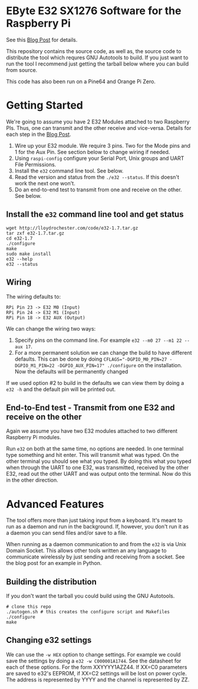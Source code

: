 # EByte E32 SX1276 Software for the Raspberry Pi

See this [Blog Post](https://lloydrochester.com/post/hardware/e32-sx1276-lora/) for details.

This repository contains the source code, as well as, the source code to distribute the tool which requres GNU Autotools to build. If you just want to run the tool I recommend just getting the tarball below where you can build from source.

This code has also been run on a Pine64 and Orange Pi Zero.

# Getting Started

We're going to assume you have 2 E32 Modules attached to two Raspberry PIs. Thus, one can transmit and the other receive and vice-versa. Details for each step in the [Blog Post](https://lloydrochester.com/post/hardware/e32-sx1276-lora/).

1. Wire up your E32 module. We require 3 pins. Two for the Mode pins and 1 for the Aux Pin. See section below to change wiring if needed.
2. Using `raspi-config` configure your Serial Port, Unix groups and UART File Permissions.
3. Install the `e32` command line tool. See below.
4. Read the version and status from the `./e32 --status`. If this doesn't work the next one won't.
5. Do an end-to-end test to transmit from one and receive on the other. See below.

## Install the `e32` command line tool and get status

```
wget http://lloydrochester.com/code/e32-1.7.tar.gz
tar zxf e32-1.7.tar.gz
cd e32-1.7
./configure
make
sudo make install
e32 --help
e32 --status
```

## Wiring

The wiring defaults to:

```
RPi Pin 23 -> E32 M0 (Input)
RPi Pin 24 -> E32 M1 (Input)
RPi Pin 18 -> E32 AUX (Output)
```

We can change the wiring two ways:
1. Specify pins on the command line. For example `e32 --m0 27 --m1 22 --aux 17`.
2. For a more permanent solution we can change the build to have different defaults. This can be done by doing `CFLAGS="-DGPIO_M0_PIN=27 -DGPIO_M1_PIN=22 -DGPIO_AUX_PIN=17" ./configure` on the installation. Now the defaults will be permanently changed

If we used option #2 to build in the defaults we can view them by doing a `e32 -h` and the default pin will be printed out.

## End-to-End test - Transmit from one E32 and receive on the other

Again we assume you have two E32 modules attached to two different Raspberry Pi modules.

Run `e32` on both at the same time, no options are needed. In one terminal type something and hit enter. This will transmit what was typed. On the other terminal you should see what you typed. By doing this what you typed when through the UART to one E32, was transmitted, received by the other E32, read out the other UART and was output onto the terminal. Now do this in the other direction.

# Advanced Features

The tool offers more than just taking input from a keyboard. It's meant to run as a daemon and run in the background. If, however, you don't run it as a daemon you can send files and/or save to a file.

When running as a daemon communication to and from the `e32` is via Unix Domain Socket. This allows other tools written an any language to communicate wirelessly by just sending and receiving from a socket. See the blog post for an example in Python.

## Building the distribution

If you don't want the tarball you could build using the GNU Autotools.

```
# clone this repo
./autogen.sh # this creates the configure script and Makefiles
./configure
make
```

## Changing e32 settings

We can use the `-w HEX` option to change settings. For example we could save the settings by doing a `e32 -w C000001A1744`. See the datasheet for each of these options. For the form XXYYYY1AZZ44. If XX=C0 parameters are saved to e32's EEPROM, if XX=C2 settings will be lost on power cycle. The address is represented by YYYY and the channel is represented by ZZ.
